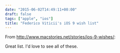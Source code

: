 ```yaml
---
date: "2015-06-02T14:49:11+00:00"
draft: false
tags: ["apple", "ios"]
title: "Federico Viticii's iOS 9 wish list"
---
```

From http://www.macstories.net/stories/ios-9-wishes/:

Great list. I'd love to see all of these.

